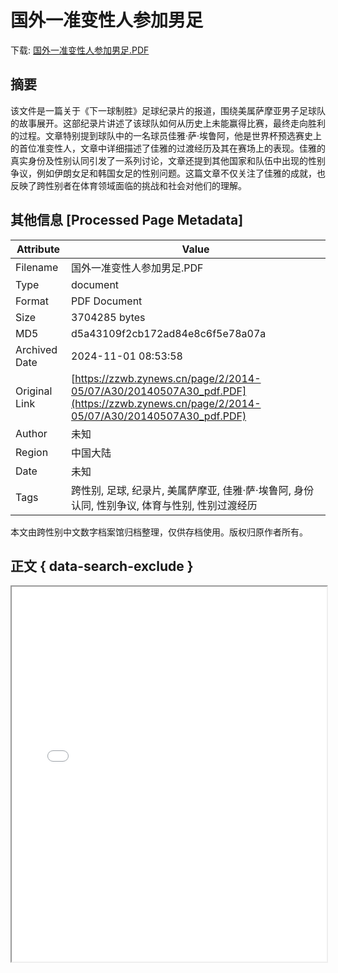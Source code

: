 # 国外一准变性人参加男足

<!-- tcd_download_link -->
下载: <a href="国外一准变性人参加男足.PDF" download>国外一准变性人参加男足.PDF</a>
<!-- tcd_download_link_end -->

## 摘要

<!-- tcd_abstract -->
该文件是一篇关于《下一球制胜》足球纪录片的报道，围绕美属萨摩亚男子足球队的故事展开。这部纪录片讲述了该球队如何从历史上未能赢得比赛，最终走向胜利的过程。文章特别提到球队中的一名球员佳雅·萨·埃鲁阿，他是世界杯预选赛史上的首位准变性人，文章中详细描述了佳雅的过渡经历及其在赛场上的表现。佳雅的真实身份及性别认同引发了一系列讨论，文章还提到其他国家和队伍中出现的性别争议，例如伊朗女足和韩国女足的性别问题。这篇文章不仅关注了佳雅的成就，也反映了跨性别者在体育领域面临的挑战和社会对他们的理解。

<!-- tcd_abstract_end -->

## 其他信息 [Processed Page Metadata]

| Attribute       | Value                                  |
|-----------------|----------------------------------------|
| Filename        | 国外一准变性人参加男足.PDF                             |
| Type            | document                                 |
| Format          | PDF Document                               |
| Size            | 3704285 bytes                           |
| MD5             | d5a43109f2cb172ad84e8c6f5e78a07a                                  |
| Archived Date   | 2024-11-01 08:53:58                             |
| Original Link   | [https://zzwb.zynews.cn/page/2/2014-05/07/A30/20140507A30_pdf.PDF](https://zzwb.zynews.cn/page/2/2014-05/07/A30/20140507A30_pdf.PDF)                         |
| Author          | 未知                               |
| Region          | 中国大陆                               |
| Date            | 未知                                 |
| Tags            | 跨性别, 足球, 纪录片, 美属萨摩亚, 佳雅·萨·埃鲁阿, 身份认同, 性别争议, 体育与性别, 性别过渡经历                                 |

本文由跨性别中文数字档案馆归档整理，仅供存档使用。版权归原作者所有。


## 正文 { data-search-exclude }

<!-- tcd_main_text -->
<iframe src="../国外一准变性人参加男足.PDF" width="100%" height="600px">
    <p>无法显示PDF，请下载查看。</p>
</iframe>
<!-- tcd_main_text_end -->

